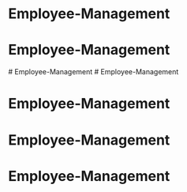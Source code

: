 # Employee-Management
# Employee-Management
#   E m p l o y e e - M a n a g e m e n t  
 # Employee-Management
# Employee-Management
# Employee-Management
# Employee-Management

